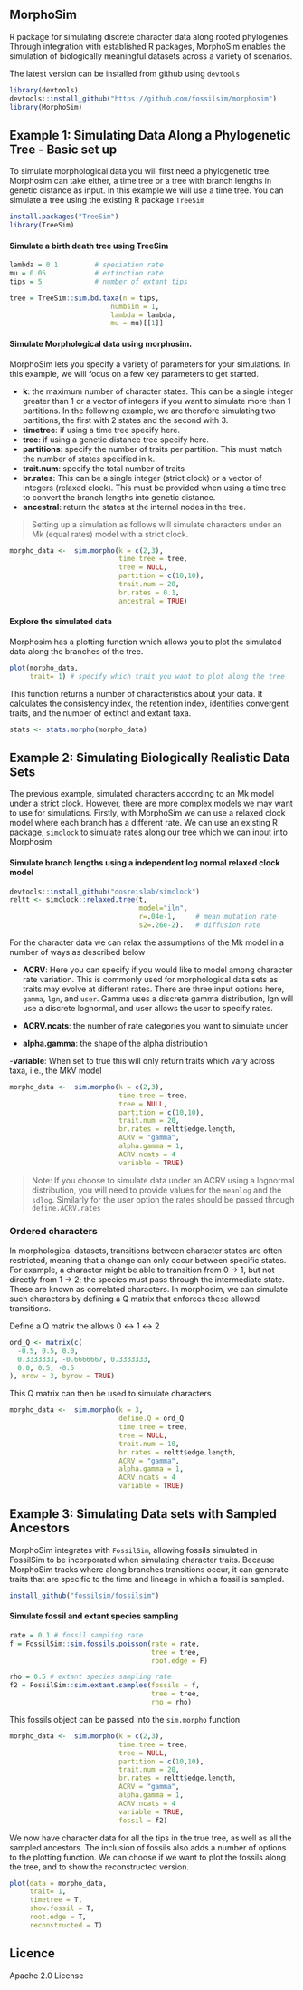 ## MorphoSim 

R package for simulating discrete character data along rooted phylogenies. Through integration with established R packages, MorphoSim enables the simulation of biologically meaningful datasets across a variety of scenarios. 

The latest version can be installed from github using `devtools` 

``` r   
library(devtools)
devtools::install_github("https://github.com/fossilsim/morphosim")
library(MorphoSim)
```
    


## Example 1: Simulating Data Along a Phylogenetic Tree - Basic set up
To simulate morphological data you will first need a phylogenetic tree. Morphosim can take either, a time tree or a tree with branch lengths in genetic distance as input. In this example we will use a time tree. You can simulate a tree using the existing R package `TreeSim`

```r
install.packages("TreeSim")
library(TreeSim)
```

#### Simulate a birth death tree using TreeSim
```r
lambda = 0.1         # speciation rate
mu = 0.05            # extinction rate
tips = 5             # number of extant tips

tree = TreeSim::sim.bd.taxa(n = tips, 
                         numbsim = 1, 
                         lambda = lambda, 
                         mu = mu)[[1]]                       
```
#### Simulate Morphological data using morphosim. 
MorphoSim lets you specify a variety of parameters for your simulations. In this example, we will focus on a few key parameters to get started.
- **k**: the maximum number of character states. This can be a single integer greater than 1 or a vector of integers if you want to simulate more than 1 partitions. In the following example, we are therefore simulating two partitions, the first with 2 states and the second with 3.
- **timetree**: if using a time tree specify here.
- **tree**: if using a genetic distance tree specify here.
- **partitions**: specify the number of traits per partition. This must match the number of states specified in k.
- **trait.num**: specify the total number of traits 
- **br.rates**: This can be a single integer (strict clock) or a vector of integers (relaxed clock). This must be provided when using a time tree to convert the branch lengths into genetic distance.
- **ancestral**: return the states at the internal nodes in the tree.

> Setting up a simulation as follows will simulate characters under an Mk (equal rates) model with a strict clock.


```r
morpho_data <-  sim.morpho(k = c(2,3), 
                           time.tree = tree,
                           tree = NULL,
                           partition = c(10,10),
                           trait.num = 20,
                           br.rates = 0.1,
                           ancestral = TRUE)  

```
#### Explore the simulated data
Morphosim has a plotting function which allows you to plot the simulated data along the branches of the tree. 
```r
plot(morpho_data, 
     trait= 1) # specify which trait you want to plot along the tree
```
This function returns a number of characteristics about your data. It calculates the consistency index, the retention index, identifies convergent traits, and the number of extinct and extant taxa.
```r
stats <- stats.morpho(morpho_data)
```




## Example 2: Simulating Biologically Realistic Data Sets
The previous example, simulated characters according to an Mk model under a strict clock. However, there are more complex models we may want to use for simulations. Firstly, with MorphoSim we can use a relaxed clock model where each branch has a different rate. We can use an existing R package, `simclock` to simulate rates along our tree which we can input into Morphosim 


####  Simulate branch lengths using a independent log normal relaxed clock model

```r
devtools::install_github("dosreislab/simclock")
reltt <- simclock::relaxed.tree(t, 
                                model="iln", 
                                r=.04e-1,     # mean mutation rate
                                s2=.26e-2).   # diffusion rate
```
For the character data we can relax the assumptions of the Mk model in a number of ways as described below

- **ACRV**: Here you can specify if you would like to model among character rate variation. This is commonly used for morphological data sets as traits may evolve at different rates. There are three input options here, `gamma`, `lgn`, and `user`. Gamma uses a discrete gamma distribution, lgn will use a discrete lognormal, and user allows the user to specify rates.

- **ACRV.ncats**: the number of rate categories you want to simulate under

- **alpha.gamma**: the shape of the alpha distribution

-**variable**: When set to true this will only return traits which vary across taxa, i.e., the MkV model

```r
morpho_data <-  sim.morpho(k = c(2,3), 
                           time.tree = tree,
                           tree = NULL,
                           partition = c(10,10),
                           trait.num = 20,
                           br.rates = reltt$edge.length,
                           ACRV = "gamma",
                           alpha.gamma = 1,
                           ACRV.ncats = 4
                           variable = TRUE)

```

> Note: If you choose to simulate data under an ACRV using a lognormal distribution, you will need to provide values for the `meanlog` and the `sdlog`. Similarly for the user option the rates should be passed through `define.ACRV.rates`

### Ordered characters
In morphological datasets, transitions between character states are often restricted, meaning that a change can only occur between specific states. For example, a character might be able to transition from 0 → 1, but not directly from 1 → 2; the species must pass through the intermediate state. These are known as correlated characters. In morphosim, we can simulate such characters by defining a Q matrix that enforces these allowed transitions.

Define a Q matrix the allows 0 &harr; 1 &harr; 2

```r
ord_Q <- matrix(c(
  -0.5, 0.5, 0.0,
  0.3333333, -0.6666667, 0.3333333,
  0.0, 0.5, -0.5
), nrow = 3, byrow = TRUE)
```
This Q matrix can then be used to simulate characters

```r
morpho_data <-  sim.morpho(k = 3, 
                           define.Q = ord_Q
                           time.tree = tree,
                           tree = NULL,
                           trait.num = 10,
                           br.rates = reltt$edge.length,
                           ACRV = "gamma",
                           alpha.gamma = 1,
                           ACRV.ncats = 4
                           variable = TRUE)
```

## Example 3: Simulating Data sets with Sampled Ancestors
MorphoSim integrates with `FossilSim`, allowing fossils simulated in FossilSim to be incorporated when simulating character traits. Because MorphoSim tracks where along branches transitions occur, it can generate traits that are specific to the time and lineage in which a fossil is sampled.

```r
install_github("fossilsim/fossilsim")
```
#### Simulate fossil and extant species sampling

```r
rate = 0.1 # fossil sampling rate
f = FossilSim::sim.fossils.poisson(rate = rate, 
                                   tree = tree, 
                                   root.edge = F)

rho = 0.5 # extant species sampling rate
f2 = FossilSim::sim.extant.samples(fossils = f, 
                                   tree = tree, 
                                   rho = rho)
```

This fossils object can be passed into the `sim.morpho` function

```r
morpho_data <-  sim.morpho(k = c(2,3), 
                           time.tree = tree,
                           tree = NULL,
                           partition = c(10,10),
                           trait.num = 20,
                           br.rates = reltt$edge.length,
                           ACRV = "gamma",
                           alpha.gamma = 1,
                           ACRV.ncats = 4
                           variable = TRUE,
                           fossil = f2)
```
We now have character data for all the tips in the true tree, as well as all the sampled ancestors. The inclusion of fossils also adds a number of options to the plotting function. We can choose if we want to plot the fossils along the tree, and to show the reconstructed version. 

```r
plot(data = morpho_data, 
     trait= 1, 
     timetree = T, 
     show.fossil = T,
     root.edge = T, 
     reconstructed = T)
```

## Licence 
Apache 2.0 License
